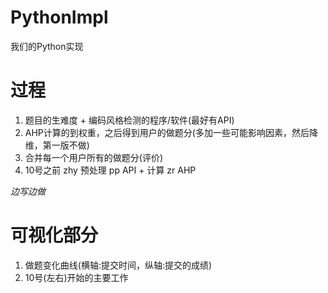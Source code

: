 # PythonImpl
我们的Python实现

# 过程
1. 题目的生难度 + 编码风格检测的程序/软件(最好有API)
2. AHP计算的到权重，之后得到用户的做题分(多加一些可能影响因素，然后降维，第一版不做)
3. 合并每一个用户所有的做题分(评价)
4. 10号之前
zhy 预处理
pp API + 计算
zr AHP

*边写边做*

# 可视化部分
1. 做题变化曲线(横轴:提交时间，纵轴:提交的成绩)
2. 10号(左右)开始的主要工作